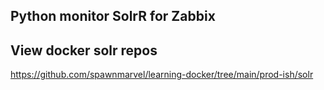 ## Python monitor SolrR for Zabbix

## View docker solr repos

https://github.com/spawnmarvel/learning-docker/tree/main/prod-ish/solr

